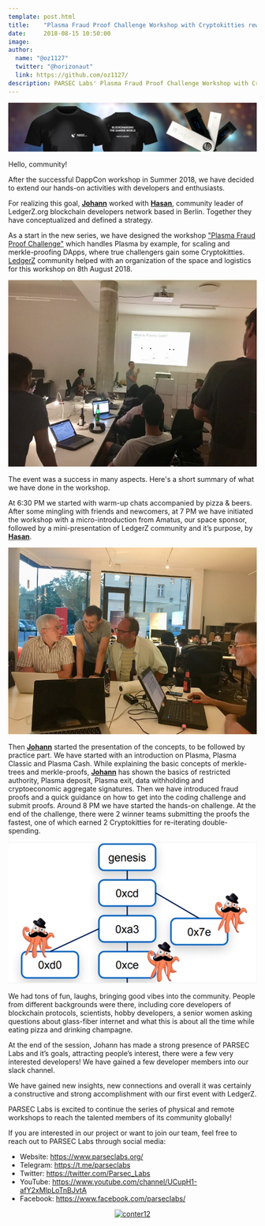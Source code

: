 ```yaml
---
template: post.html
title:    "Plasma Fraud Proof Challenge Workshop with Cryptokitties rewards"
date:     2018-08-15 10:50:00
image:    
author:
  name: "@oz1127"
  twitter: "@horizonaut"
  link: https://github.com/oz1127/
description: PARSEC Labs' Plasma Fraud Proof Challenge Workshop with Cryptokitties rewards
---
```


<img src="/img/blog/Prizes.jpg" alt="Prizes">

Hello, community!

After the successful DappCon workshop in Summer 2018, we have decided to extend our hands-on activities with developers and enthusiasts. 

For realizing this goal, <b><a href="https://github.com/johannbarbie">Johann</a></b> worked with <b><a href="https://github.com/oz1127/">Hasan</a></b>, community leader of LedgerZ.org blockchain developers network based in Berlin. Together they have conceptualized and defined a strategy. 

As a start in the new series, we have designed the workshop <a href="https://blockchainweek.berlin/events/ledgerz-plasma-fraud-proof-challenge/">"Plasma Fraud Proof Challenge"</a> which handles Plasma by example, for scaling and merkle-proofing DApps, where true challengers gain some Cryptokitties. <a href="https://www.meetup.com/ledgerz/events/">LedgerZ</a> community helped with an organization of the space and logistics for this workshop on 8th August 2018.

<img src="/img/blog/JohannPresenting.jpg" alt="JohannPresenting">

The event was a success in many aspects. Here's a short summary of what we have done in the workshop. 

At 6:30 PM we started with warm-up chats accompanied by pizza & beers. After some mingling with friends and newcomers, at 7 PM we have initiated the workshop with a micro-introduction from Amatus, our space sponsor, followed by a mini-presentation of LedgerZ community and it’s purpose, by <b><a href="https://github.com/oz1127/">Hasan</a></b>.

<img src="/img/blog/SolvingFraudProofChallenge.jpg" alt="SolvingFraudProofChallenge">

Then <b><a href="https://github.com/johannbarbie">Johann</a></b> started the presentation of the concepts, to be followed by practice part. We have started with an introduction on Plasma, Plasma Classic and Plasma Cash. While explaining the basic concepts of merkle-trees and merkle-proofs, <b><a href="https://github.com/johannbarbie">Johann</a></b> has shown the basics of restricted authority, Plasma deposit, Plasma exit, data withholding and cryptoeconomic aggregate signatures. Then we have introduced fraud proofs and a quick guidance on how to get into the coding challenge and submit proofs. Around 8 PM we have started the hands-on challenge. At the end of the challenge, there were 2 winner teams submitting the proofs the fastest, one of which earned 2 Cryptokitties for re-iterating double-spending.

<img src="/img/blog/FraudProofChallenge.jpg" alt="FraudProofChallenge">

We had tons of fun, laughs, bringing good vibes into the community. People from different backgrounds were there, including core developers of blockchain protocols, scientists, hobby developers, a senior women asking questions about glass-fiber internet and what this is about all the time while eating pizza and drinking champagne.

At the end of the session, Johann has made a strong presence of PARSEC Labs and it’s goals, attracting people’s interest, there were a few very interested developers! We have gained a few developer members into our slack channel.

We have gained new insights, new connections and overall it was certainly a constructive and strong accomplishment with our first event with LedgerZ.

PARSEC Labs is excited to continue the series of physical and remote workshops to reach the talented members of its community globally!

If you are interested in our project or want to join our team, feel free to reach out to PARSEC Labs through social media: 

- Website: https://www.parseclabs.org/ 
- Telegram: https://t.me/parseclabs 
- Twitter: https://twitter.com/Parsec_Labs 
- YouTube: https://www.youtube.com/channel/UCupH1-afY2xMIpLoTnBJvtA 
- Facebook: https://www.facebook.com/parsecIabs/

<div align=center><a href='https://www.counter12.com'><img src='https://www.counter12.com/img-Ax7Dab36692b756C-26.gif' border='0' alt='conter12'></a><script type='text/javascript' src='https://www.counter12.com/ad.js?id=Ax7Dab36692b756C'></script></div>